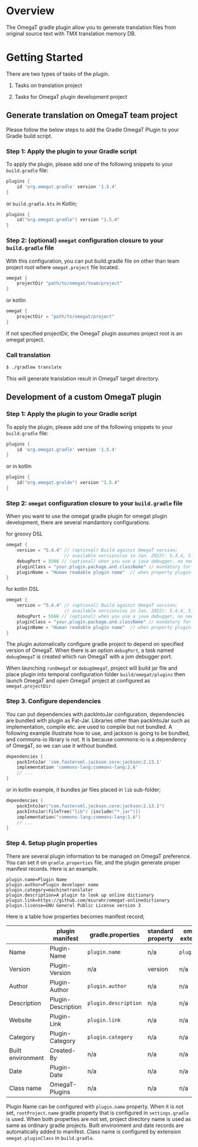 # Overview

The OmegaT gradle plugin allow you to generate translation files from original source text
with TMX translation memory DB.

# Getting Started 

There are two types of tasks of the plugin.

1. Tasks on translation project

2. Tasks for OmegaT plugin development project


## Generate translation on OmegaT team project

Please follow the below steps to add the Gradle OmegaT Plugin to your Gradle build script.

### Step 1: Apply the plugin to your Gradle script

To apply the plugin, please add one of the following snippets to your `build.gradle` file:

```groovy
plugins {
    id 'org.omegat.gradle' version '1.5.4'
}
```
or `build.gradle.kts` in Kotlin;

```kotlin
plugins {
    id("org.omegat.gradle") version "1.5.4"
}
```

### Step 2: (optional) `omegat` configuration closure to your `build.gradle` file

With this configuration, you can put build.gradle file on other than team project root where `omegat.project` file located.

```groovy
omegat {
    projectDir "path/to/omegat/team/project"
}
```
or kotlin
```kotlin
omegat {
    projectDir = "path/to/omegat/project"
}
```

If not specified projectDir, the OmegaT plugin assumes project root is an omegat project.

###  Call translation

```bash
$ ./gradlew translate
```

This will generate translation result in OmegaT target directory.

## Development of a custom OmegaT plugin

### Step 1: Apply the plugin to your Gradle script

To apply the plugin, please add one of the following snippets to your `build.gradle` file:

```groovy
plugins {
    id 'org.omegat.gradle' version '1.5.4'
}
```
or in kotlin
```kotlin
plugins {
    id("org.omegat.gralde") version "1.5.4"
}
```

### Step 2: `omegat` configuration closure to your `build.gradle` file

When you want to use the omegat gradle plugin for omegat plugin development, there are several
mandantory configurations. 

for groovy DSL

```groovy
omegat {
    version = "5.4.4" // (optional) Build against OmegaT version;
                      // available versions(as in Jan. 2022): 5.4.4, 5.5.0, 5.6.0, 5.7.0
    debugPort = 5566 // (optional) when you use a java debugger, no need when use IDEs
    pluginClass = "your.plugin.package.and.className" // mandatory for plugin development
    pluginName = "Human readable plugin name"  // when property plugin.name dees not exist this is used
}
```

for kotlin DSL

```kotlin
omegat {
    version = "5.4.4" // (optional) Build against OmegaT version;
                      // available versions(as in Jan. 2022): 5.4.4, 5.5.0, 5.6.0, 5.7.0
    debugPort = 5566 // (optional) when you use a java debugger, no need when use IDEs
    pluginClass = "your.plugin.package.and.className" // mandatory for plugin development
    pluginName = "Human readable plugin name"  // when property plugin.name dees not exist this is used
}
```

The plugin automatically configure gradle project to depend on specified version of OmegaT.
When there is an option `debugPort`, a task named `debugOmegaT` is created which run OmegaT
with a jvm debugger port.

When launching `runOmegaT` or `debugOmegaT`, project will build jar file and place
plugin into temporal configuration folder `build/omegat/plugins` then launch OmegaT
and open OmegaT project at configured as `omegat.projectDir`

### Step 3. Configure dependencies

You can put dependencies with packIntoJar configuration, dependencies are bundled with plugin as Fat-Jar.
Libraries other than packIntoJar such as implementation, compile etc. are used to compile but not bundled.
A following example illustrate how to use, and jackson is going to be bundled, and commons-io library is not.
It is because commons-io is a dependency of OmegaT, so we can use it without bundled.

```groovy
dependencies {
    packIntoJar 'com.fasterxml.jackson.core:jackson:2.13.1'
    implementation 'commons-lang:commons-lang:2.6'
    // ...
}
```

or in kotlin example, it bundles jar files placed in `lib` sub-folder;

```kotlin
dependencies {
    packIntoJar("com.fasterxml.jackson.core:jackson:2.13.1")
    packIntoJar(fileTree("lib") {include("*.jar")})
    implementation("commons-lang:commons-lang:2.6")
    // ...
}
```

### Step 4. Setup plugin properties

There are several plugin information to be managed on OmegaT preference.
You can set it on `gradle.properties` file, and the plugin generate proper manifest records.
Here is an example.

```properties
plugin.name=Plugin Name
plugin.author=Plugin developer name
plugin.category=machinetranslator
plugin.description=A plugin to look up online dictionary
plugin.link=https://github.com/miurahr/omegat-onlinedictionary
plugin.license=GNU General Public License version 3
```

Here is a table how properties becomes manifest record;

|                    | plugin manifest    | gradle.properties    | standard property   | omegat extension |
|--------------------|--------------------|----------------------|---------------------|------------------|
| Name               | Plugin-Name        | `plugin.name`        | n/a                 | `pluginName`     |
| Version            | Plugin-Version     | n/a                  | version             | n/a              |
| Author             | Plugin-Author      | `plugin.author`      | n/a                 | n/a              |
| Description        | Plugin-Description | `plugin.description` | n/a                 | n/a              |
| Website            | Plugin-Link        | `plugin.link`        | n/a                 | n/a              |
| Category           | Plugin-Category    | `plugin.category`    | n/a                 | n/a              |
| Built environment  | Created-By         | n/a                  | n/a                 | n/a              |
| Date               | Plugin-Date        | n/a                  | n/a                 | n/a              |
| Class name         | OmegaT-Plugins     | n/a                  | n/a                 | n/a              |

Plugin Name can be configured with `plugin.name` property. When it is not set,
`rootProject.name` gradle property that is configured in `settings.gradle` is used.
When both properties are not set, project directory name is used as
same as ordinary gradle projects.
Built environment and date records are automatically added to manifest.
Class name is configured by extension `omegat.pluginClass` in `build.gradle`.
